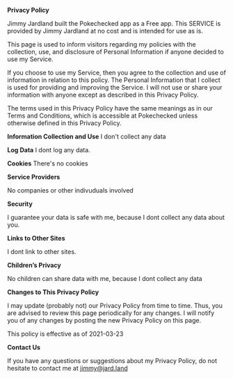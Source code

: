 **Privacy Policy**

Jimmy Jardland built the Pokechecked app as a Free app. This SERVICE is provided by Jimmy Jardland at no cost and is intended for use as is.

This page is used to inform visitors regarding my policies with the collection, use, and disclosure of Personal Information if anyone decided to use my Service.

If you choose to use my Service, then you agree to the collection and use of information in relation to this policy. The Personal Information that I collect is used for providing and improving the Service. I will not use or share your information with anyone except as described in this Privacy Policy.

The terms used in this Privacy Policy have the same meanings as in our Terms and Conditions, which is accessible at Pokechecked unless otherwise defined in this Privacy Policy.

**Information Collection and Use**
I don't collect any data

**Log Data**
I dont log any data.

**Cookies**
There's no cookies

**Service Providers**

No companies or other indivuduals involved

**Security**

I guarantee your data is safe with me, because I dont collect any data about you.

**Links to Other Sites**

I dont link to other sites.

**Children’s Privacy**

No children can share data with me, because I dont collect any data

**Changes to This Privacy Policy**

I may update (probably not) our Privacy Policy from time to time. Thus, you are advised to review this page periodically for any changes. I will notify you of any changes by posting the new Privacy Policy on this page.

This policy is effective as of 2021-03-23

**Contact Us**

If you have any questions or suggestions about my Privacy Policy, do not hesitate to contact me at jimmy@jard.land
